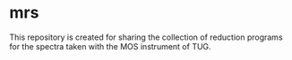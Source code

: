 # mrs
This repository is created for sharing the collection of reduction programs for the spectra taken with the MOS instrument of TUG.
